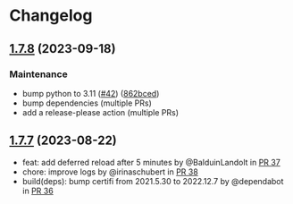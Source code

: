 # Changelog

## [1.7.8](https://github.com/dasch-swiss/ark-resolver/compare/v1.7.7...v1.7.8) (2023-09-18)


### Maintenance

* bump python to 3.11 ([#42](https://github.com/dasch-swiss/ark-resolver/pull/42))
  ([862bced](https://github.com/dasch-swiss/ark-resolver/commit/cc61ff6ec48eac27b3d443c294e58d0469c550ff))
* bump dependencies (multiple PRs)
* add a release-please action (multiple PRs)

## [1.7.7](https://github.com/dasch-swiss/ark-resolver/compare/v1.7.6...v1.7.7) (2023-08-22)

* feat: add deferred reload after 5 minutes by @BalduinLandolt in [PR 37](https://github.com/dasch-swiss/ark-resolver/pull/37)
* chore: improve logs by @irinaschubert in [PR 38](https://github.com/dasch-swiss/ark-resolver/pull/38)
* build(deps): bump certifi from 2021.5.30 to 2022.12.7 by @dependabot in [PR 36](https://github.com/dasch-swiss/ark-resolver/pull/36)
